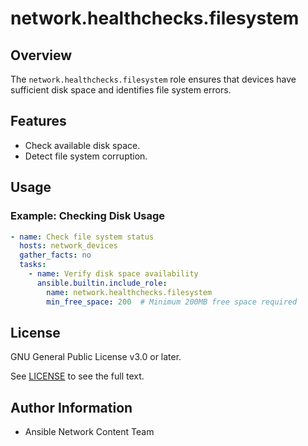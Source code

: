 # network.healthchecks.filesystem

## Overview
The `network.healthchecks.filesystem` role ensures that devices have sufficient disk space and identifies file system errors.

## Features
- Check available disk space.
- Detect file system corruption.

## Usage
### Example: Checking Disk Usage
```yaml
- name: Check file system status
  hosts: network_devices
  gather_facts: no
  tasks:
    - name: Verify disk space availability
      ansible.builtin.include_role:
        name: network.healthchecks.filesystem
        min_free_space: 200  # Minimum 200MB free space required

```

## License

GNU General Public License v3.0 or later.

See [LICENSE](https://www.gnu.org/licenses/gpl-3.0.txt) to see the full text.

## Author Information

- Ansible Network Content Team
